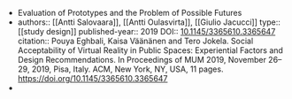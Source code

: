 - Evaluation of Prototypes and the Problem of Possible Futures
- authors:: [[Antti Salovaara]], [[Antti Oulasvirta]], [[Giulio Jacucci]]
  type:: [[study design]]
  published-year:: 2019
  DOI:: [10.1145/3365610.3365647](https://doi.org/10.1145/3365610.3365647)
  citation:: Pouya Eghbali, Kaisa Väänänen and Tero Jokela. Social Acceptability of Virtual Reality in Public Spaces: Experiential Factors and Design Recommendations. In Proceedings of MUM 2019, November 26–29, 2019, Pisa, Italy. ACM, New York, NY, USA, 11 pages. https://doi.org/10.1145/3365610.3365647
-